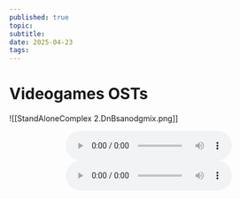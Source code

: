 ```yaml
---
published: true
topic: 
subtitle: 
date: 2025-04-23
tags: 
---
```

# Videogames OSTs

![[StandAloneComplex 2.DnBsanodgmix.png]]

<center><audio controls><source src="https://files.catbox.moe/03jkvj.mp3" type="audio/mpeg">Your browser does not support the audio tag.</audio></center>

<center><audio controls><source src="https://files.catbox.moe/toxg21.mp3" type="audio/mpeg">Your browser does not support the audio tag.</audio></center>